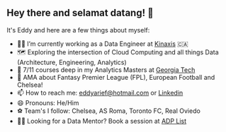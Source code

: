 ## Hey there and selamat datang! 👋

It's Eddy and here are a few things about myself: 

- 👨‍💻 I’m currently working as a Data Engineer at [Kinaxis](https://kinaxis.com/en) 🇨🇦
- 🗺 Exploring the intersection of Cloud Computing and all things Data (Architecture, Engineering, Analytics)
- 🌱 7/11 courses deep in my Analytics Masters at [Georgia Tech](https://pe.gatech.edu/degrees/analytics)
- 💬 AMA about Fantasy Premier League (FPL), European Football and Chelsea!
- 📫 How to reach me: eddyarief@hotmail.com or [Linkedin](https://www.linkedin.com/in/eddyzulkifly/)
- 😄 Pronouns: He/Him
- ⚽️ Team's I follow: Chelsea, AS Roma, Toronto FC, Real Oviedo
- 🧑‍🏫 Looking for a Data Mentor? Book a session at [ADP List](https://adplist.org/mentors/eddy-zulkifly)
